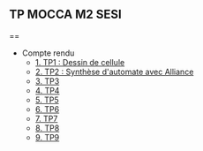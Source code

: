 ## TP MOCCA M2 SESI
==

- Compte rendu
  - [1. TP1 : Dessin de cellule ](tp1/tp1_CR.md)
  - [2. TP2 : Synthèse d'automate avec Alliance ](tp2/TP2_FABRE_SEKOURI.md)
  - [3. TP3](tp3/tp3_CR.md)
  - [4. TP4](tp4/tp4_CR.md)
  - [5. TP5](tp5/tp5_CR.md)
  - [6. TP6](tp6/tp6_CR.md)
  - [7. TP7](tp7/tp7_CR.md)
  - [8. TP8](tp8/tp8_CR.md)
  - [9. TP9](tp9/tp9_CR.md)
